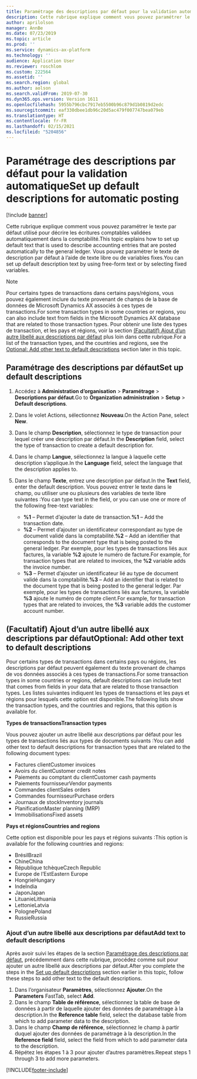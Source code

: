 ```yaml
---
title: Paramétrage des descriptions par défaut pour la validation automatique
description: Cette rubrique explique comment vous pouvez paramétrer le texte par défaut utilisé pour décrire les écritures comptables validées automatiquement dans la comptabilité. Vous pouvez paramétrer le texte de description par défaut à l’aide de texte libre ou de variables fixes.
author: aprilolson
manager: AnnBe
ms.date: 07/23/2019
ms.topic: article
ms.prod: ''
ms.service: dynamics-ax-platform
ms.technology: ''
audience: Application User
ms.reviewer: roschlom
ms.custom: 222564
ms.assetid: ''
ms.search.region: global
ms.author: aolson
ms.search.validFrom: 2019-07-30
ms.dyn365.ops.version: Version 1611
ms.openlocfilehash: 5955b796cbc7917eb5500b96c879d1b0819d2edc
ms.sourcegitcommit: eaf330dbee1db96c20d5ac479f007747bea079eb
ms.translationtype: HT
ms.contentlocale: fr-FR
ms.lasthandoff: 02/15/2021
ms.locfileid: "5204856"
---
```

# <a name="set-up-default-descriptions-for-automatic-posting"></a><span data-ttu-id="fa61e-104">Paramétrage des descriptions par défaut pour la validation automatique</span><span class="sxs-lookup"><span data-stu-id="fa61e-104">Set up default descriptions for automatic posting</span></span>

[!include [banner](../includes/banner.md)]

<span data-ttu-id="fa61e-105">Cette rubrique explique comment vous pouvez paramétrer le texte par défaut utilisé pour décrire les écritures comptables validées automatiquement dans la comptabilité.</span><span class="sxs-lookup"><span data-stu-id="fa61e-105">This topic explains how to set up default text that is used to describe accounting entries that are posted automatically to the general ledger.</span></span> <span data-ttu-id="fa61e-106">Vous pouvez paramétrer le texte de description par défaut à l’aide de texte libre ou de variables fixes.</span><span class="sxs-lookup"><span data-stu-id="fa61e-106">You can set up default description text by using free-form text or by selecting fixed variables.</span></span>

> [!NOTE]
> <span data-ttu-id="fa61e-107">Pour certains types de transactions dans certains pays/régions, vous pouvez également inclure du texte provenant de champs de la base de données de Microsoft Dynamics AX associés à ces types de transactions.</span><span class="sxs-lookup"><span data-stu-id="fa61e-107">For some transaction types in some countries or regions, you can also include text from fields in the Microsoft Dynamics AX database that are related to those transaction types.</span></span> <span data-ttu-id="fa61e-108">Pour obtenir une liste des types de transaction, et les pays et régions, voir la section [(Facultatif) Ajout d’un autre libellé aux descriptions par défaut](#optional-add-other-text-to-default-descriptions) plus loin dans cette rubrique.</span><span class="sxs-lookup"><span data-stu-id="fa61e-108">For a list of the transaction types, and the countries and regions, see the [Optional: Add other text to default descriptions](#optional-add-other-text-to-default-descriptions) section later in this topic.</span></span>

## <a name="set-up-default-descriptions"></a><span data-ttu-id="fa61e-109">Paramétrage des descriptions par défaut</span><span class="sxs-lookup"><span data-stu-id="fa61e-109">Set up default descriptions</span></span>

1. <span data-ttu-id="fa61e-110">Accédez à **Administration d’organisation** \> **Paramétrage** \> **Descriptions par défaut**.</span><span class="sxs-lookup"><span data-stu-id="fa61e-110">Go to **Organization administration** \> **Setup** \> **Default descriptions**.</span></span>
2. <span data-ttu-id="fa61e-111">Dans le volet Actions, sélectionnez **Nouveau**.</span><span class="sxs-lookup"><span data-stu-id="fa61e-111">On the Action Pane, select **New**.</span></span>
3. <span data-ttu-id="fa61e-112">Dans le champ **Description**, sélectionnez le type de transaction pour lequel créer une description par défaut.</span><span class="sxs-lookup"><span data-stu-id="fa61e-112">In the **Description** field, select the type of transaction to create a default description for.</span></span>
4. <span data-ttu-id="fa61e-113">Dans le champ **Langue**, sélectionnez la langue à laquelle cette description s’applique.</span><span class="sxs-lookup"><span data-stu-id="fa61e-113">In the **Language** field, select the language that the description applies to.</span></span>
5. <span data-ttu-id="fa61e-114">Dans le champ **Texte**, entrez une description par défaut.</span><span class="sxs-lookup"><span data-stu-id="fa61e-114">In the **Text** field, enter the default description.</span></span> <span data-ttu-id="fa61e-115">Vous pouvez entrer le texte dans le champ, ou utiliser une ou plusieurs des variables de texte libre suivantes :</span><span class="sxs-lookup"><span data-stu-id="fa61e-115">You can type text in the field, or you can use one or more of the following free-text variables:</span></span>

    - <span data-ttu-id="fa61e-116">**%1** – Permet d’ajouter la date de transaction.</span><span class="sxs-lookup"><span data-stu-id="fa61e-116">**%1** – Add the transaction date.</span></span>
    - <span data-ttu-id="fa61e-117">**%2** – Permet d’ajouter un identificateur correspondant au type de document validé dans la comptabilité.</span><span class="sxs-lookup"><span data-stu-id="fa61e-117">**%2** – Add an identifier that corresponds to the document type that is being posted to the general ledger.</span></span> <span data-ttu-id="fa61e-118">Par exemple, pour les types de transactions liés aux factures, la variable **%2** ajoute le numéro de facture.</span><span class="sxs-lookup"><span data-stu-id="fa61e-118">For example, for transaction types that are related to invoices, the **%2** variable adds the invoice number.</span></span>
    - <span data-ttu-id="fa61e-119">**%3** – Permet d’ajouter un identificateur lié au type de document validé dans la comptabilité.</span><span class="sxs-lookup"><span data-stu-id="fa61e-119">**%3** – Add an identifier that is related to the document type that is being posted to the general ledger.</span></span> <span data-ttu-id="fa61e-120">Par exemple, pour les types de transactions liés aux factures, la variable **%3** ajoute le numéro de compte client.</span><span class="sxs-lookup"><span data-stu-id="fa61e-120">For example, for transaction types that are related to invoices, the **%3** variable adds the customer account number.</span></span>

## <a name="optional-add-other-text-to-default-descriptions"></a><span data-ttu-id="fa61e-121">(Facultatif) Ajout d’un autre libellé aux descriptions par défaut</span><span class="sxs-lookup"><span data-stu-id="fa61e-121">Optional: Add other text to default descriptions</span></span>

<span data-ttu-id="fa61e-122">Pour certains types de transactions dans certains pays ou régions, les descriptions par défaut peuvent également du texte provenant de champs de vos données associés à ces types de transactions.</span><span class="sxs-lookup"><span data-stu-id="fa61e-122">For some transaction types in some countries or regions, default descriptions can include text that comes from fields in your data that are related to those transaction types.</span></span> <span data-ttu-id="fa61e-123">Les listes suivantes indiquent les types de transactions et les pays et régions pour lesquels cette option est disponible.</span><span class="sxs-lookup"><span data-stu-id="fa61e-123">The following lists show the transaction types, and the countries and regions, that this option is available for.</span></span>

<span data-ttu-id="fa61e-124">**Types de transactions**</span><span class="sxs-lookup"><span data-stu-id="fa61e-124">**Transaction types**</span></span>

<span data-ttu-id="fa61e-125">Vous pouvez ajouter un autre libellé aux descriptions par défaut pour les types de transactions liés aux types de documents suivants :</span><span class="sxs-lookup"><span data-stu-id="fa61e-125">You can add other text to default descriptions for transaction types that are related to the following document types:</span></span>

- <span data-ttu-id="fa61e-126">Factures client</span><span class="sxs-lookup"><span data-stu-id="fa61e-126">Customer invoices</span></span>
- <span data-ttu-id="fa61e-127">Avoirs du client</span><span class="sxs-lookup"><span data-stu-id="fa61e-127">Customer credit notes</span></span>
- <span data-ttu-id="fa61e-128">Paiements au comptant du client</span><span class="sxs-lookup"><span data-stu-id="fa61e-128">Customer cash payments</span></span>
- <span data-ttu-id="fa61e-129">Paiements fournisseur</span><span class="sxs-lookup"><span data-stu-id="fa61e-129">Vendor payments</span></span>
- <span data-ttu-id="fa61e-130">Commandes client</span><span class="sxs-lookup"><span data-stu-id="fa61e-130">Sales orders</span></span>
- <span data-ttu-id="fa61e-131">Commandes fournisseur</span><span class="sxs-lookup"><span data-stu-id="fa61e-131">Purchase orders</span></span>
- <span data-ttu-id="fa61e-132">Journaux de stock</span><span class="sxs-lookup"><span data-stu-id="fa61e-132">Inventory journals</span></span>
- <span data-ttu-id="fa61e-133">Planification</span><span class="sxs-lookup"><span data-stu-id="fa61e-133">Master planning (MRP)</span></span>
- <span data-ttu-id="fa61e-134">Immobilisations</span><span class="sxs-lookup"><span data-stu-id="fa61e-134">Fixed assets</span></span>

<span data-ttu-id="fa61e-135">**Pays et régions**</span><span class="sxs-lookup"><span data-stu-id="fa61e-135">**Countries and regions**</span></span>

<span data-ttu-id="fa61e-136">Cette option est disponible pour les pays et régions suivants :</span><span class="sxs-lookup"><span data-stu-id="fa61e-136">This option is available for the following countries and regions:</span></span>

- <span data-ttu-id="fa61e-137">Brésil</span><span class="sxs-lookup"><span data-stu-id="fa61e-137">Brazil</span></span>
- <span data-ttu-id="fa61e-138">Chine</span><span class="sxs-lookup"><span data-stu-id="fa61e-138">China</span></span>
- <span data-ttu-id="fa61e-139">République tchèque</span><span class="sxs-lookup"><span data-stu-id="fa61e-139">Czech Republic</span></span>
- <span data-ttu-id="fa61e-140">Europe de l’Est</span><span class="sxs-lookup"><span data-stu-id="fa61e-140">Eastern Europe</span></span>
- <span data-ttu-id="fa61e-141">Hongrie</span><span class="sxs-lookup"><span data-stu-id="fa61e-141">Hungary</span></span>
- <span data-ttu-id="fa61e-142">Inde</span><span class="sxs-lookup"><span data-stu-id="fa61e-142">India</span></span>
- <span data-ttu-id="fa61e-143">Japon</span><span class="sxs-lookup"><span data-stu-id="fa61e-143">Japan</span></span>
- <span data-ttu-id="fa61e-144">Lituanie</span><span class="sxs-lookup"><span data-stu-id="fa61e-144">Lithuania</span></span>
- <span data-ttu-id="fa61e-145">Lettonie</span><span class="sxs-lookup"><span data-stu-id="fa61e-145">Latvia</span></span>
- <span data-ttu-id="fa61e-146">Pologne</span><span class="sxs-lookup"><span data-stu-id="fa61e-146">Poland</span></span>
- <span data-ttu-id="fa61e-147">Russie</span><span class="sxs-lookup"><span data-stu-id="fa61e-147">Russia</span></span>

### <a name="add-text-to-default-descriptions"></a><span data-ttu-id="fa61e-148">Ajout d’un autre libellé aux descriptions par défaut</span><span class="sxs-lookup"><span data-stu-id="fa61e-148">Add text to default descriptions</span></span>

<span data-ttu-id="fa61e-149">Après avoir suivi les étapes de la section [Paramétrage des descriptions par défaut](#set-up-default-descriptions), précédemment dans cette rubrique, procédez comme suit pour ajouter un autre libellé aux descriptions par défaut.</span><span class="sxs-lookup"><span data-stu-id="fa61e-149">After you complete the steps in the [Set up default descriptions](#set-up-default-descriptions) section earlier in this topic, follow these steps to add other text to the default descriptions.</span></span>

1. <span data-ttu-id="fa61e-150">Dans l’organisateur **Paramètres**, sélectionnez **Ajouter**.</span><span class="sxs-lookup"><span data-stu-id="fa61e-150">On the **Parameters** FastTab, select **Add**.</span></span>
2. <span data-ttu-id="fa61e-151">Dans le champ **Table de référence**, sélectionnez la table de base de données à partir de laquelle ajouter des données de paramétrage à la description.</span><span class="sxs-lookup"><span data-stu-id="fa61e-151">In the **Reference table** field, select the database table from which to add parameter data to the description.</span></span>
3. <span data-ttu-id="fa61e-152">Dans le champ **Champ de référence**, sélectionnez le champ à partir duquel ajouter des données de paramétrage à la description.</span><span class="sxs-lookup"><span data-stu-id="fa61e-152">In the **Reference field** field, select the field from which to add parameter data to the description.</span></span>
4. <span data-ttu-id="fa61e-153">Répétez les étapes 1 à 3 pour ajouter d’autres paramètres.</span><span class="sxs-lookup"><span data-stu-id="fa61e-153">Repeat steps 1 through 3 to add more parameters.</span></span>


[!INCLUDE[footer-include](../../includes/footer-banner.md)]